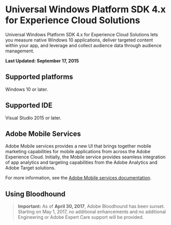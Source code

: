 # Universal Windows Platform SDK 4.x for Experience Cloud Solutions

Universal Windows Platform SDK 4.x for Experience Cloud Solutions lets you measure native Windows 10 applications, deliver targeted content within your app, and leverage and collect audience data through audience management.

**Last Updated: September 17, 2015**

## Supported platforms

Windows 10 or later.

## Supported IDE

Visual Studio 2015 or later.

## Adobe Mobile Services

Adobe Mobile services provides a new UI that brings together mobile marketing capabilities for mobile applications from across the Adobe Experience Cloud. Initially, the Mobile service provides seamless integration of app analytics and targeting capabilities from the Adobe Analytics and Adobe Target solutions.

For more information, see the [Adobe Mobile services documentation](https://experienceleague.adobe.com/docs/mobile-services/using/home.html).

## Using Bloodhound

> **Important:** As of **April 30, 2017**, Adobe Bloodhound has been sunset. Starting on May 1, 2017, no additional enhancements and no additional Engineering or Adobe Expert Care support will be provided.
